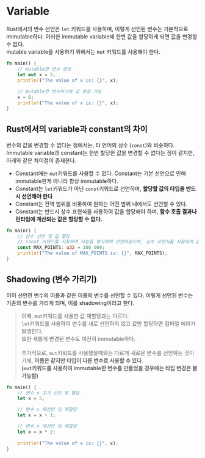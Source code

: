 # Variable
Rust에서의 변수 선언은 `let` 키워드를 사용하며, 이렇게 선언된 변수는 기본적으로 immutable하다. 이러한 immutable variable에 한번 값을 할당하게 되면 값을 변경할 수 없다.  
mutable variable을 사용하기 위해서는 `mut` 키워드를 사용해야 한다.  
```rust
fn main() {
    // mutable한 변수 생성
    let mut x = 5;
    println!("The value of x is: {}", x);
    
    // mutable한 변수이기에 값 변경 가능
    x = 6;
    println!("The value of x is: {}", x);
}
```

## Rust에서의 variable과 constant의 차이
변수의 값을 변경할 수 없다는 점에서는, 타 언어의 상수 (`const`)와 비슷하다.  
Immutable variable과 constant는 한번 할당한 값을 변경할 수 없다는 점이 같지만, 아래와 같은 차이점이 존재한다.  
- Constant에는 `mut`키워드를 사용할 수 없다. Constant는 기본 선언으로 인해 immutable한게 아니라 항상 immutable하다.
- Constant는 `let`키워드가 아닌 `const`키워드로 선언하며, **할당할 값의 타입을 반드시 선언해야 한다**
- Constant는 전역 범위를 비롯하여 원하는 어떤 범위 내에서도 선언할 수 있다.  
- Constant는 반드시 상수 표현식을 사용하여 값을 할당해야 하며, **함수 호출 결과나 런타임에 계산되는 값은 할당할 수 없다.**  


```rust
fn main() {
    // 상수 선언 및 값 할당
    // const 키워드를 사용하여 타입을 명시하여 선언하였으며, 상수 표현식을 사용하여 값 할당
    const MAX_POINTS: u32 = 100_000;
    println!("The value of MAX_POINTS is: {}", MAX_POINTS);
}
```

## Shadowing (변수 가리기)
이미 선언한 변수의 이름과 같은 이름의 변수를 선언할 수 있다. 이렇게 선언된 변수는 기존의 변수를 가리게 되며, 이를 shadowing이라고 한다.  
> 이때, `mut`키워드를 사용한 값 재할당과는 다르다.  
> `let`키워드를 사용하여 변수를 새로 선언하지 않고 값만 할당하면 컴파일 에러가 발생한다.  
> 또한 새롭게 변경된 변수도 여전히 immutable하다.  
> <br>
> 추가적으로, `mut`키워드를 사용했을때와는 다르게 새로운 변수를 선언하는 것이기에, **이름은 같지만 타입이 다른 변수로 사용할 수 있다.**  
> **(`mut`키워드를 사용하여 immutable한 변수를 만들었을 경우에는 타입 변경은 불가능함)**

```rust
fn main() {
    // 변수 x 초기 선언 및 할당
    let x = 5;

    // 변수 x 재선언 및 재할당
    let x = x + 1;

    // 변수 x 재선언 및 재할당
    let x = x * 2;
    
    println!("The value of x is: {}", x);
}
```
